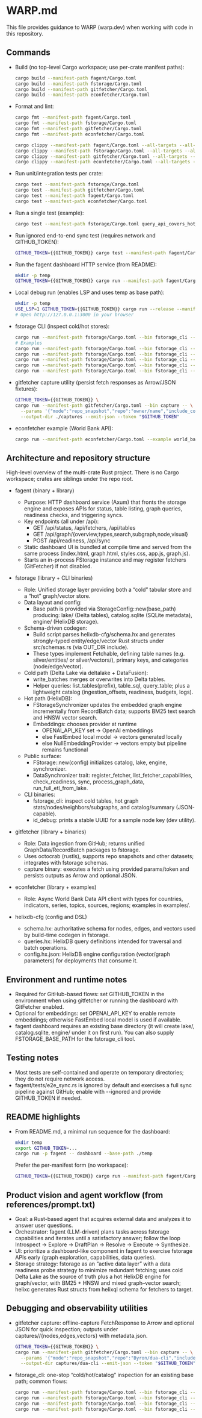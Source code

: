 # WARP.md

This file provides guidance to WARP (warp.dev) when working with code in this repository.

## Commands

- Build (no top-level Cargo workspace; use per-crate manifest paths):
  ```bash path=null start=null
  cargo build --manifest-path fagent/Cargo.toml
  cargo build --manifest-path fstorage/Cargo.toml
  cargo build --manifest-path gitfetcher/Cargo.toml
  cargo build --manifest-path econfetcher/Cargo.toml
  ```

- Format and lint:
  ```bash path=null start=null
  cargo fmt --manifest-path fagent/Cargo.toml
  cargo fmt --manifest-path fstorage/Cargo.toml
  cargo fmt --manifest-path gitfetcher/Cargo.toml
  cargo fmt --manifest-path econfetcher/Cargo.toml
  
  cargo clippy --manifest-path fagent/Cargo.toml --all-targets --all-features -D warnings
  cargo clippy --manifest-path fstorage/Cargo.toml --all-targets --all-features -D warnings
  cargo clippy --manifest-path gitfetcher/Cargo.toml --all-targets --all-features -D warnings
  cargo clippy --manifest-path econfetcher/Cargo.toml --all-targets --all-features -D warnings
  ```

- Run unit/integration tests per crate:
  ```bash path=null start=null
  cargo test --manifest-path fstorage/Cargo.toml
  cargo test --manifest-path gitfetcher/Cargo.toml
  cargo test --manifest-path fagent/Cargo.toml
  cargo test --manifest-path econfetcher/Cargo.toml
  ```

- Run a single test (example):
  ```bash path=null start=null
  cargo test --manifest-path fstorage/Cargo.toml query_api_covers_hot_and_cold_paths
  ```

- Run ignored end-to-end sync test (requires network and GITHUB_TOKEN):
  ```bash path=null start=null
  GITHUB_TOKEN={{GITHUB_TOKEN}} cargo test --manifest-path fagent/Cargo.toml e2e_sync -- --ignored --nocapture
  ```

- Run the fagent dashboard HTTP service (from README):
  ```bash path=null start=null
  mkdir -p temp
  GITHUB_TOKEN={{GITHUB_TOKEN}} cargo run --manifest-path fagent/Cargo.toml -- dashboard --base-path ./temp --bind 127.0.0.1:3000
  ```

- Local debug run (enables LSP and uses temp as base path):
  ```bash path=null start=null
  mkdir -p temp
  USE_LSP=1 GITHUB_TOKEN={{GITHUB_TOKEN}} cargo run --release --manifest-path fagent/Cargo.toml -- dashboard --base-path ./temp
  # Open http://127.0.0.1:3000 in your browser
  ```

- fstorage CLI (inspect cold/hot stores):
  ```bash path=null start=null
  cargo run --manifest-path fstorage/Cargo.toml --bin fstorage_cli -- --help
  # Examples
  cargo run --manifest-path fstorage/Cargo.toml --bin fstorage_cli -- cold list --prefix silver/ --counts
  cargo run --manifest-path fstorage/Cargo.toml --bin fstorage_cli -- hot stats
  cargo run --manifest-path fstorage/Cargo.toml --bin fstorage_cli -- hot neighbors --id <UUID> --direction both --limit 10
  cargo run --manifest-path fstorage/Cargo.toml --bin fstorage_cli -- catalog --json
  cargo run --manifest-path fstorage/Cargo.toml --bin fstorage_cli -- summary --json
  ```

- gitfetcher capture utility (persist fetch responses as Arrow/JSON fixtures):
  ```bash path=null start=null
  GITHUB_TOKEN={{GITHUB_TOKEN}} \
  cargo run --manifest-path gitfetcher/Cargo.toml --bin capture -- \
    --params '{"mode":"repo_snapshot","repo":"owner/name","include_code":true}' \
    --output-dir ./captures --emit-json --token "$GITHUB_TOKEN"
  ```

- econfetcher example (World Bank API):
  ```bash path=null start=null
  cargo run --manifest-path econfetcher/Cargo.toml --example world_bank_example
  ```

## Architecture and repository structure

High-level overview of the multi-crate Rust project. There is no Cargo workspace; crates are siblings under the repo root.

- fagent (binary + library)
  - Purpose: HTTP dashboard service (Axum) that fronts the storage engine and exposes APIs for status, table listing, graph queries, readiness checks, and triggering syncs.
  - Key endpoints (all under /api):
    - GET /api/status, /api/fetchers, /api/tables
    - GET /api/graph/{overview,types,search,subgraph,node,visual}
    - POST /api/readiness, /api/sync
  - Static dashboard UI is bundled at compile time and served from the same process (index.html, graph.html, styles.css, app.js, graph.js).
  - Starts an in-process FStorage instance and may register fetchers (GitFetcher) if not disabled.

- fstorage (library + CLI binaries)
  - Role: Unified storage layer providing both a “cold” tabular store and a “hot” graph/vector store.
  - Data layout and config:
    - Base path is provided via StorageConfig::new(base_path) producing: lake/ (Delta tables), catalog.sqlite (SQLite metadata), engine/ (HelixDB storage).
  - Schema-driven codegen:
    - Build script parses helixdb-cfg/schema.hx and generates strongly-typed entity/edge/vector Rust structs under src/schemas.rs (via OUT_DIR include).
    - These types implement Fetchable, defining table names (e.g. silver/entities/<entity> or silver/vectors/<vector>), primary keys, and categories (node/edge/vector).
  - Cold path (Delta Lake via deltalake + DataFusion):
    - write_batches merges or overwrites into Delta tables.
    - Helper queries: list_tables(prefix), table_sql, query_table; plus a lightweight catalog (ingestion_offsets, readiness, budgets, logs).
  - Hot path (HelixDB):
    - FStorageSynchronizer updates the embedded graph engine incrementally from RecordBatch data; supports BM25 text search and HNSW vector search.
    - Embeddings: chooses provider at runtime
      - OPENAI_API_KEY set → OpenAI embeddings
      - else FastEmbed local model → vectors generated locally
      - else NullEmbeddingProvider → vectors empty but pipeline remains functional
  - Public surface:
    - FStorage::new(config) initializes catalog, lake, engine, synchronizer.
    - DataSynchronizer trait: register_fetcher, list_fetcher_capabilities, check_readiness, sync, process_graph_data, run_full_etl_from_lake.
  - CLI binaries:
    - fstorage_cli: inspect cold tables, hot graph stats/nodes/neighbors/subgraphs, and catalog/summary (JSON-capable).
    - id_debug: prints a stable UUID for a sample node key (dev utility).

- gitfetcher (library + binaries)
  - Role: Data ingestion from GitHub; returns unified GraphData/RecordBatch packages to fstorage.
  - Uses octocrab (rustls), supports repo snapshots and other datasets; integrates with fstorage schemas.
  - capture binary: executes a fetch using provided params/token and persists outputs as Arrow and optional JSON.

- econfetcher (library + examples)
  - Role: Async World Bank Data API client with types for countries, indicators, series, topics, sources, regions; examples in examples/.

- helixdb-cfg (config and DSL)
  - schema.hx: authoritative schema for nodes, edges, and vectors used by build-time codegen in fstorage.
  - queries.hx: HelixDB query definitions intended for traversal and batch operations.
  - config.hx.json: HelixDB engine configuration (vector/graph parameters) for deployments that consume it.

## Environment and runtime notes

- Required for GitHub-based flows: set GITHUB_TOKEN in the environment when using gitfetcher or running the dashboard with GitFetcher enabled.
- Optional for embeddings: set OPENAI_API_KEY to enable remote embeddings; otherwise FastEmbed local model is used if available.
- fagent dashboard requires an existing base directory (it will create lake/, catalog.sqlite, engine/ under it on first run). You can also supply FSTORAGE_BASE_PATH for the fstorage_cli tool.

## Testing notes

- Most tests are self-contained and operate on temporary directories; they do not require network access.
- fagent/tests/e2e_sync.rs is ignored by default and exercises a full sync pipeline against GitHub; enable with --ignored and provide GITHUB_TOKEN if needed.

## README highlights

- From README.md, a minimal run sequence for the dashboard:
  ```bash path=null start=null
  mkdir temp
  export GITHUB_TOKEN=...
  cargo run -p fagent -- dashboard --base-path ./temp
  ```
  Prefer the per-manifest form (no workspace):
  ```bash path=null start=null
  GITHUB_TOKEN={{GITHUB_TOKEN}} cargo run --manifest-path fagent/Cargo.toml -- dashboard --base-path ./temp
  ```

## Product vision and agent workflow (from references/prompt.txt)

- Goal: a Rust-based agent that acquires external data and analyzes it to answer user questions.
- Orchestrator: fagent (LLM-driven) plans tasks across fstorage capabilities and iterates until a satisfactory answer; follow the loop Introspect → Explore → DraftPlan → Resolve → Execute → Synthesize.
- UI: prioritize a dashboard-like component in fagent to exercise fstorage APIs early (graph exploration, capabilities, data queries).
- Storage strategy: fstorage as an “active data layer” with a data readiness probe strategy to minimize redundant fetching; uses cold Delta Lake as the source of truth plus a hot HelixDB engine for graph/vector, with BM25 + HNSW and mixed graph–vector search; helixc generates Rust structs from helixql schema for fetchers to target.

## Debugging and observability utilities

- gitfetcher capture: offline-capture FetchResponse to Arrow and optional JSON for quick inspection; outputs under captures/<name>/{nodes,edges,vectors} with metadata.json.
  ```bash path=null start=null
  GITHUB_TOKEN={{GITHUB_TOKEN}} \
  cargo run --manifest-path gitfetcher/Cargo.toml --bin capture -- \
    --params '{"mode":"repo_snapshot","repo":"Byron/dua-cli","include_code":true}' \
    --output-dir captures/dua-cli --emit-json --token "$GITHUB_TOKEN"
  ```
- fstorage_cli: one-stop “cold/hot/catalog” inspection for an existing base path; common flows:
  ```bash path=null start=null
  cargo run --manifest-path fstorage/Cargo.toml --bin fstorage_cli -- --base-path temp cold list --counts
  cargo run --manifest-path fstorage/Cargo.toml --bin fstorage_cli -- --base-path temp hot nodes --label project --limit 5 --json
  cargo run --manifest-path fstorage/Cargo.toml --bin fstorage_cli -- --base-path temp hot neighbors --id <UUID>
  cargo run --manifest-path fstorage/Cargo.toml --bin fstorage_cli -- --base-path temp summary --json
  ```
